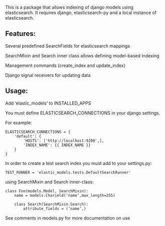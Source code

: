 This is a package that allows indexing of django models using
elasticsearch. It requires django, elasticsearch-py and a local instance of
elasticsearch.


Features:
-------
Several predefined SearchFields for elasticsearch mappings

SearchMixin and Search inner class allows defining model-based indexing

Management commands (create_index and update_index)

Django signal receivers for updating data

Usage:
-----
Add ‘elastic_models’ to INSTALLED_APPS

You must define ELASTICSEARCH_CONNECTIONS in your django settings.

For example:
```
ELASTICSEARCH_CONNECTIONS = {
    'default': {
        'HOSTS': ['http://localhost:9200',],
        'INDEX_NAME': {{ INDEX_NAME }}
    }
}
```
In order to create a test search index you must add to your settings.py:
```
TEST_RUNNER = 'elastic_models.tests.DefaultSearchRunner'
```
using SearchMixin and Search inner-class:
```
class Foo(models.Model, SearchMixin):
    name = models.Charield(‘name’,max_length=255)

    class Search(SearchMixin.Search):
        attribute_fields = (‘name’,)
```
See comments in models.py for more documentation on use
